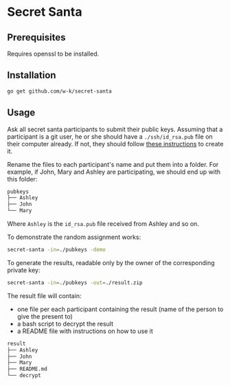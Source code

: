 # Secret Santa

## Prerequisites

Requires openssl to be installed.

## Installation

```bash
go get github.com/w-k/secret-santa
```

## Usage

Ask all secret santa participants to submit their public keys. Assuming that
a participant is a git user, he or she should have a `./ssh/id_rsa.pub` file
on their computer already. If not, they should follow [these instructions](https://confluence.atlassian.com/bitbucket/set-up-an-ssh-key-728138079.html) 
to create it.

Rename the files to each participant's name and put them into a folder. For example,
if John, Mary and Ashley are participating, we should end up with this folder:

```bash
pubkeys
├── Ashley
├── John
└── Mary
```

Where `Ashley` is the `id_rsa.pub` file received from Ashley and so on.

To demonstrate the random assignment works:

```bash
secret-santa -in=./pubkeys -demo
```

To generate the results, readable only by the owner of the corresponding private key:

```bash
secret-santa -in=./pubkeys -out=./result.zip
```

The result file will contain:

* one file per each participant containing the result (name of the person to give the present to)
* a bash script to decrypt the result
* a README file with instructions on how to use it

```bash
result
├── Ashley
├── John
├── Mary
├── README.md
└── decrypt
```
